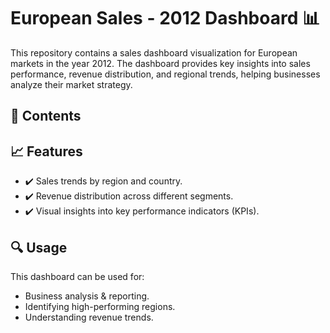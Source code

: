 # European Sales - 2012 Dashboard 📊
This repository contains a sales dashboard visualization for European markets in the year 2012. The dashboard provides key insights into sales performance, revenue distribution, and regional trends, helping businesses analyze their market strategy.

## 📂 Contents


## 📈 Features
- ✔️ Sales trends by region and country.
- ✔️ Revenue distribution across different segments.
- ✔️ Visual insights into key performance indicators (KPIs).

## 🔍 Usage
This dashboard can be used for:
- Business analysis & reporting.
- Identifying high-performing regions.
- Understanding revenue trends.
